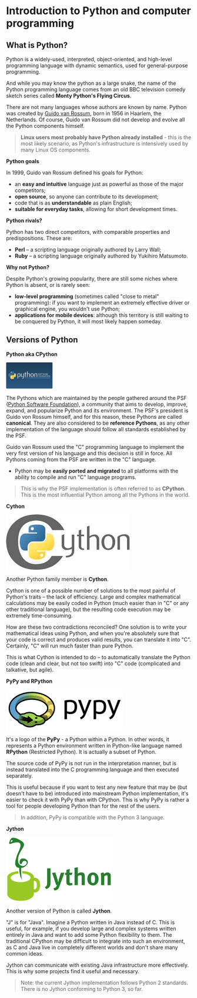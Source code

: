 # Introduction to Python and computer programming

## What is Python?

Python is a widely-used, interpreted, object-oriented, and high-level programming language with dynamic semantics, used for general-purpose programming.

And while you may know the python as a large snake, the name of the Python programming language comes from an old BBC television comedy sketch series called **Monty Python's Flying Circus**.

There are not many languages whose authors are known by name. Python was created by [Guido van Rossum](https://en.wikipedia.org/wiki/Guido_van_Rossum), born in 1956 in Haarlem, the Netherlands. Of course, Guido van Rossum did not develop and evolve all the Python components himself.

> **Linux users most probably have Python already installed** - this is the most likely scenario, as Python's infrastructure is intensively used by many Linux OS components.


**Python goals**

In 1999, Guido van Rossum defined his goals for Python:

- an **easy and intuitive** language just as powerful as those of the major competitors;
- **open source**, so anyone can contribute to its development;
- code that is as **understandable** as plain English;
- **suitable for everyday tasks**, allowing for short development times.

**Python rivals?**

Python has two direct competitors, with comparable properties and predispositions. These are:

- **Perl** – a scripting language originally authored by Larry Wall;
- **Ruby** – a scripting language originally authored by Yukihiro Matsumoto.

**Why not Python?**

Despite Python's growing popularity, there are still some niches where Python is absent, or is rarely seen:

- **low-level programming** (sometimes called "close to metal" programming): if you want to implement an extremely effective driver or graphical engine, you wouldn't use Python;
- **applications for mobile devices**: although this territory is still waiting to be conquered by Python, it will most likely happen someday.

## Versions of Python

**Python aka CPython**

<img src="images/python_software_foundation.png" width=25% height=25%>

The Pythons which are maintained by the people gathered around the PSF ([Python Software Foundation](https://www.python.org/psf-landing/)), a community that aims to develop, improve, expand, and popularize Python and its environment. The PSF's president is Guido von Rossum himself, and for this reason, these Pythons are called **canonical**. They are also considered to be **reference Pythons**, as any other implementation of the language should follow all standards established by the PSF.

Guido van Rossum used the "C" programming language to implement the very first version of his language and this decision is still in force. All Pythons coming from the PSF are written in the "C" language.
- Python may be **easily ported and migrated** to all platforms with the ability to compile and run "C" language programs.

> This is why the PSF implementation is often referred to as **CPython**. This is the most influential Python among all the Pythons in the world.

**Cython**

![Cython](images/cython.png)

Another Python family member is **Cython**.

Cython is one of a possible number of solutions to the most painful of Python's traits – the lack of efficiency. Large and complex mathematical calculations may be easily coded in Python (much easier than in "C" or any other traditional language), but the resulting code execution may be extremely time-consuming.

How are these two contradictions reconciled? One solution is to write your mathematical ideas using Python, and when you're absolutely sure that your code is correct and produces valid results, you can translate it into "C". Certainly, "C" will run much faster than pure Python.

This is what Cython is intended to do – to automatically translate the Python code (clean and clear, but not too swift) into "C" code (complicated and talkative, but agile).

**PyPy and RPython**

![PyPy](images/pypy.png)

It's a logo of the **PyPy** - a Python within a Python. In other words, it represents a Python environment written in Python-like language named **RPython** (Restricted Python). It is actually a subset of Python.

The source code of PyPy is not run in the interpretation manner, but is instead translated into the C programming language and then executed separately.

This is useful because if you want to test any new feature that may be (but doesn't have to be) introduced into mainstream Python implementation, it's easier to check it with PyPy than with CPython. This is why PyPy is rather a tool for people developing Python than for the rest of the users.
> In addition, PyPy is compatible with the Python 3 language.


**Jython**

![Jython](images/jython.png)

Another version of Python is called **Jython**.

"J" is for "Java". Imagine a Python written in Java instead of C. This is useful, for example, if you develop large and complex systems written entirely in Java and want to add some Python flexibility to them. The traditional CPython may be difficult to integrate into such an environment, as C and Java live in completely different worlds and don't share many common ideas.

Jython can communicate with existing Java infrastructure more effectively. This is why some projects find it useful and necessary.

> Note: the current Jython implementation follows Python 2 standards. There is no Jython conforming to Python 3, so far.
